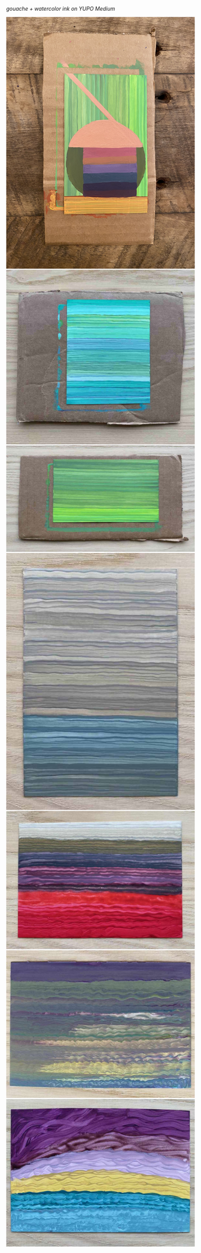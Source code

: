 *gouache + watercolor ink on YUPO Medium*

![](230112.jpeg)  
![](230109-1.jpeg)  
![](230109-2.jpeg)  
![](230105-2.jpeg)  
![](230105-1.jpeg)  
![](230104-1.jpeg)  
![](230104-2.jpeg)  